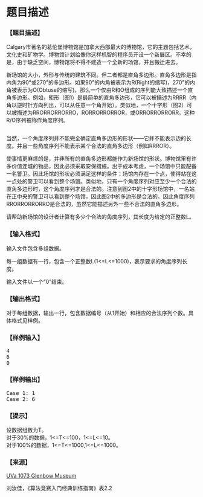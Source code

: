 # 题目描述


<h3>
【题目描述】
</h3>
<p>
Calgary市著名的葛伦堡博物馆是加拿大西部最大的博物馆，它的主题包括艺术，文化史和矿物学。博物馆计划给像你这样机智的程序员开设一个新展区。不幸的是，由于缺乏空间，博物馆将不得不建造一个全新的场馆，并且搬迁进去。
</p>
<p>
新场馆的大小，外形与传统的建筑不同。但二者都是直角多边形。直角多边形是指内角为90°或270°的多边形。如果90°的内角被表示为R(Right的缩写)，270°的内角被表示为O(Obtuse的缩写)，那么一个仅由R和O组成的序列能大致描述一个直角多边形。例如，矩形（图1）是最简单的直角多边形，它可以被描述为RRRR（内角以逆时针方向列出，可以从任意一个角开始）。类似地，一个十字形（图2）可以被描述为RRORRORRORRO，RORRORRORROR，或ORRORRORRORR。这种R/O序列被称作角度序列。
</p>
<p>
<img src="/upload/image/20140109/20140109223015_29591.png" alt=""/> 
</p>
<p>
当然，一个角度序列并不能完全确定直角多边形的形状——它并不能表示边的长度。并且一些角度序列不能表示某个合法的直角多边形（例如RRROR）。
</p>
<p>
使事情更麻烦的是，并非所有的直角多边形都能作为新场馆的形状。博物馆里有许多价值连城的物品，因此必须采取安保措施。出于成本考虑，一个场馆中只能配备一名警卫。因此场馆的形状必须满足这样的条件：场馆内存在一个点，使得站在这一点处的警卫可以看到整个场馆。类似地，只有一个角度序列对应至少一个合法的直角多边形时，这个角度序列才是合法的。注意到图2中的十字形场馆中，一名站在正中央的警卫可以看到整个场馆，因此图2中的多边形是合法的。因此角度序列RRORRORRORRO是合法的，虽然它能描述另外一些不合法的直角多边形。
</p>
<p>
请帮助新场馆的设计者计算有多少个合法的角度序列，其长度为给定的正整数L。
</p>
<h3>
【输入格式】
</h3>
<p>
输入文件包含多组数据。
</p>
<p>
每一组数据有一行，包含一个正整数L(1&lt;=L&lt;=1000)，表示要求的角度序列长度。
</p>
<p>
输入文件以一个“0”结束。
</p>
<h3>
【输出格式】
</h3>
<p>
对于每组数据，输出一行，包含数据编号（从1开始）和相应的合法序列个数。具体格式见样例。
</p>
<h3>
【样例输入】
</h3>
<pre>4
6
0</pre>
<h3>
【样例输出】
</h3>
<pre>Case 1: 1
Case 2: 6</pre>
<h3>
【提示】
</h3>
<p>
设数据组数为T。<br/>
对于30%的数据，1&lt;=T&lt;=100，1&lt;=L&lt;=10。<br/>
对于100%的数据，1&lt;=T&lt;=1000,1&lt;=L&lt;=1000。
</p>
<h3>
【来源】
</h3>
<p>
<a href="http://uva.onlinejudge.org/index.php?option=com_onlinejudge&amp;Itemid=8&amp;category=469&amp;page=show_problem&amp;problem=3514" target="_blank">UVa 1073 Glenbow Museum</a> 
</p>
<p>
刘汝佳，《算法竞赛入门经典训练指南》表2.2
</p>
